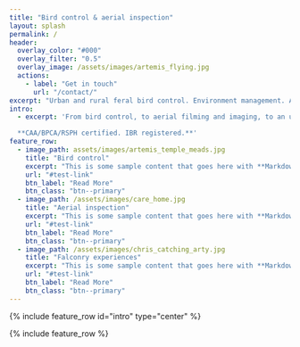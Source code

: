 ```yaml
---
title: "Bird control & aerial inspection"
layout: splash
permalink: /
header:
  overlay_color: "#000"
  overlay_filter: "0.5"
  overlay_image: /assets/images/artemis_flying.jpg
  actions:
    - label: "Get in touch"
      url: "/contact/"
excerpt: "Urban and rural feral bird control. Environment management. Aerial inspection and survey. Get in touch to discuss how 101 Aerial can support your business."
intro:
  - excerpt: 'From bird control, to aerial filming and imaging, to an unforgettable falconry experience -- *101 Aerial can help you soar*.

  **CAA/BPCA/RSPH certified. IBR registered.**'
feature_row:
  - image_path: assets/images/artemis_temple_meads.jpg
    title: "Bird control"
    excerpt: "This is some sample content that goes here with **Markdown** formatting."
    url: "#test-link"
    btn_label: "Read More"
    btn_class: "btn--primary"
  - image_path: /assets/images/care_home.jpg
    title: "Aerial inspection"
    excerpt: "This is some sample content that goes here with **Markdown** formatting."
    url: "#test-link"
    btn_label: "Read More"
    btn_class: "btn--primary"
  - image_path: /assets/images/chris_catching_arty.jpg
    title: "Falconry experiences"
    excerpt: "This is some sample content that goes here with **Markdown** formatting."
    url: "#test-link"
    btn_label: "Read More"
    btn_class: "btn--primary"
---
```


{% include feature_row id="intro" type="center" %}

{% include feature_row %}
